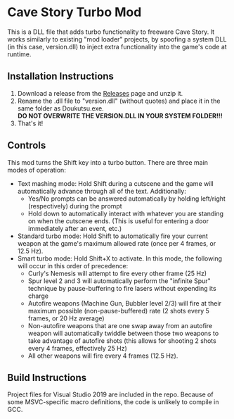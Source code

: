 # Cave Story Turbo Mod
This is a DLL file that adds turbo functionality to freeware Cave Story.
It works similarly to existing "mod loader" projects, by spoofing a system DLL
(in this case, version.dll) to inject extra functionality into the game's code
at runtime.

## Installation Instructions
1. Download a release from the
   [Releases](https://github.com/periwinkle9/CSTurboLoader/releases) page and unzip it.
2. Rename the .dll file to "version.dll" (without quotes) and place it in the same
   folder as Doukutsu.exe.  
   **DO NOT OVERWRITE THE VERSION.DLL IN YOUR SYSTEM FOLDER!!!**
3. That's it!

## Controls
This mod turns the Shift key into a turbo button. There are three main modes of operation:
- Text mashing mode: Hold Shift during a cutscene and the game will automatically advance
  through all of the text. Additionally:
  * Yes/No prompts can be answered automatically by holding left/right (respectively)
    during the prompt
  * Hold down to automatically interact with whatever you are standing on when the
    cutscene ends.
	(This is useful for entering a door immediately after an event, etc.)
- Standard turbo mode: Hold Shift to automatically fire your current weapon at the game's
  maximum allowed rate (once per 4 frames, or 12.5 Hz).
- Smart turbo mode: Hold Shift+X to activate. In this mode, the following will occur in
  this order of precedence:
  * Curly's Nemesis will attempt to fire every other frame (25 Hz)
  * Spur level 2 and 3 will automatically perform the "infinite Spur" technique by
    pause-buffering to fire lasers without expending its charge
  * Autofire weapons (Machine Gun, Bubbler level 2/3) will fire at their maximum possible
    (non-pause-buffered) rate (2 shots every 5 frames, or 20 Hz average)
  * Non-autofire weapons that are one swap away from an autofire weapon will automatically
    twiddle between those two weapons to take advantage of autofire shots
	(this allows for shooting 2 shots every 4 frames, effectively 25 Hz)
  * All other weapons will fire every 4 frames (12.5 Hz).

## Build Instructions
Project files for Visual Studio 2019 are included in the repo. Because of some MSVC-specific
macro definitions, the code is unlikely to compile in GCC.

